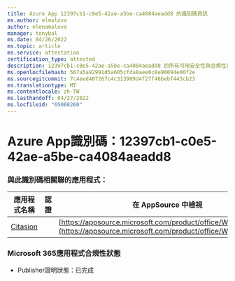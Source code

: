 ```yaml
---
title: Azure App 12397cb1-c0e5-42ae-a5be-ca4084aeadd8 的識別碼資訊
ms.author: elmalova
author: elenamalova
manager: tonybal
ms.date: 04/26/2022
ms.topic: article
ms.service: attestation
certification_type: attested
description: 12397cb1-c0e5-42ae-a5be-ca4084aeadd8 的所有可用安全性與合規性資訊。
ms.openlocfilehash: 567a5a92991d5a605cfda8aee6c8e90094e00f2e
ms.sourcegitcommit: 7c4eed407267c4c313909d4f27f46bebf443cb23
ms.translationtype: MT
ms.contentlocale: zh-TW
ms.lasthandoff: 04/27/2022
ms.locfileid: "65068260"
---
```

# <a name="azure-app-id-12397cb1-c0e5-42ae-a5be-ca4084aeadd8"></a>Azure App識別碼：12397cb1-c0e5-42ae-a5be-ca4084aeadd8


### <a name="apps-associated-with-this-id"></a>與此識別碼相關聯的應用程式：
| **應用程式名稱** | **認證** | **在 AppSource 中檢視** |
|--------------|---------------|-----------------------|
| [Citasion](../forward/WA200003530.md) |  | [https://appsource.microsoft.com/product/office/WA200003530](https://appsource.microsoft.com/product/office/WA200003530) |

### <a name="microsoft-365-app-compliance-status"></a>Microsoft 365應用程式合規性狀態
- Publisher證明狀態：已完成
